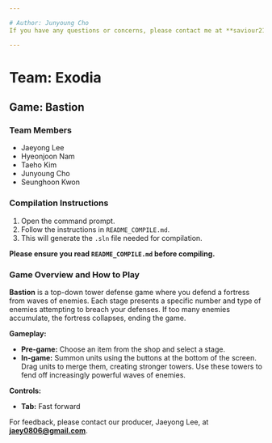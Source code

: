 ```yaml
---

# Author: Junyoung Cho
If you have any questions or concerns, please contact me at **saviour2111@gmail.com or tpqldj1312@gmail.com**.

---
```


# Team: Exodia

## Game: Bastion

### Team Members
- Jaeyong Lee
- Hyeonjoon Nam
- Taeho Kim
- Junyoung Cho
- Seunghoon Kwon

### Compilation Instructions
1. Open the command prompt.
2. Follow the instructions in `README_COMPILE.md`.
3. This will generate the `.sln` file needed for compilation.

**Please ensure you read `README_COMPILE.md` before compiling.**

### Game Overview and How to Play

**Bastion** is a top-down tower defense game where you defend a fortress from waves of enemies. Each stage presents a specific number and type of enemies attempting to breach your defenses. If too many enemies accumulate, the fortress collapses, ending the game.

**Gameplay:**
- **Pre-game:** Choose an item from the shop and select a stage.
- **In-game:** Summon units using the buttons at the bottom of the screen. Drag units to merge them, creating stronger towers. Use these towers to fend off increasingly powerful waves of enemies.

**Controls:**
- **Tab:** Fast forward

For feedback, please contact our producer, Jaeyong Lee, at **jaey0806@gmail.com**.


